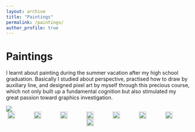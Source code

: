 ```yaml
---
layout: archive
title: "Paintings"
permalink: /paintings/
author_profile: true
---
```

<h1 class="page__title">Paintings</h1>
<p>
    I learnt about painting during the summer vacation after my high school graduation. Basically I studied about perspective, practised how to draw by auxiliary line, and designed pixel art by myself through this precious course, which not only built up a fundamental cognition but also stimulated my great passion toward graphics investigation. 
</p>
<style>
    .paintingsImgWrap{
        display: flex;
        flex-wrap: wrap;
        align-items: center;
        justify-content: space-around;
    }
    .paintingsImgWrap img {
        max-width: 350px;
        height: fit-content;
        min-width: 64px;
    }
</style>
<img src="http://jinjinhe2001.github.io/images/painting/car1.jpg" >
<div class="paintingsImgWrap">
    <img src="http://jinjinhe2001.github.io/images/painting/3dv.jpg" >
    <img src="http://jinjinhe2001.github.io/images/painting/anime1.jpg" >
    <img src="http://jinjinhe2001.github.io/images/painting/c1.png" >
    <img src="http://jinjinhe2001.github.io/images/painting/c2.png" >
    <img src="http://jinjinhe2001.github.io/images/painting/character-jump.png" >
    <img src="http://jinjinhe2001.github.io/images/painting/character-stand.png" >
    <img src="http://jinjinhe2001.github.io/images/painting/line.jpg" >
    <img src="http://jinjinhe2001.github.io/images/painting/paint1.png" >
</div>